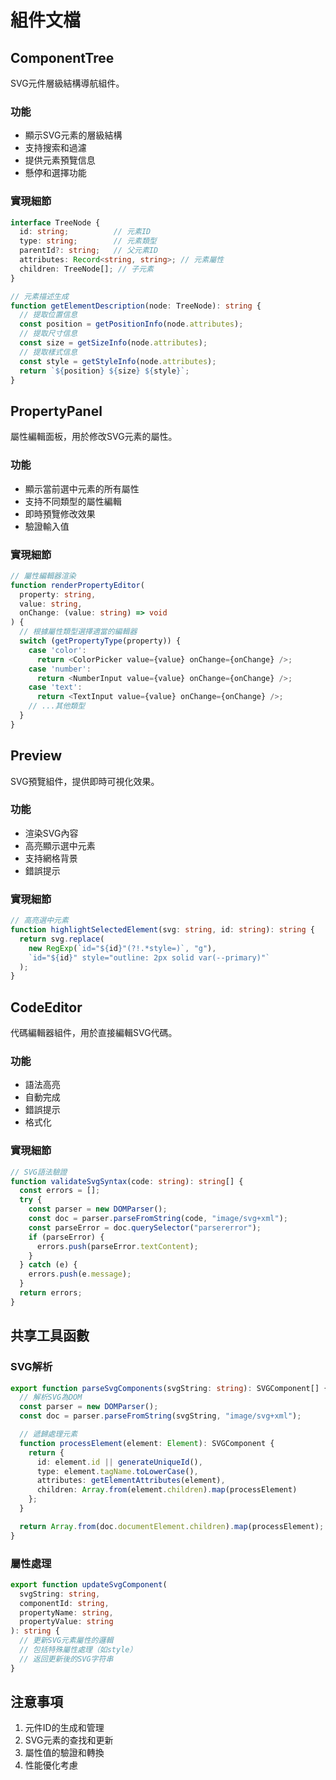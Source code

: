 # 組件文檔

## ComponentTree
SVG元件層級結構導航組件。

### 功能
- 顯示SVG元素的層級結構
- 支持搜索和過濾
- 提供元素預覽信息
- 懸停和選擇功能

### 實現細節
```typescript
interface TreeNode {
  id: string;          // 元素ID
  type: string;        // 元素類型
  parentId?: string;   // 父元素ID
  attributes: Record<string, string>; // 元素屬性
  children: TreeNode[]; // 子元素
}

// 元素描述生成
function getElementDescription(node: TreeNode): string {
  // 提取位置信息
  const position = getPositionInfo(node.attributes);
  // 提取尺寸信息
  const size = getSizeInfo(node.attributes);
  // 提取樣式信息
  const style = getStyleInfo(node.attributes);
  return `${position} ${size} ${style}`;
}
```

## PropertyPanel
屬性編輯面板，用於修改SVG元素的屬性。

### 功能
- 顯示當前選中元素的所有屬性
- 支持不同類型的屬性編輯
- 即時預覽修改效果
- 驗證輸入值

### 實現細節
```typescript
// 屬性編輯器渲染
function renderPropertyEditor(
  property: string,
  value: string,
  onChange: (value: string) => void
) {
  // 根據屬性類型選擇適當的編輯器
  switch (getPropertyType(property)) {
    case 'color':
      return <ColorPicker value={value} onChange={onChange} />;
    case 'number':
      return <NumberInput value={value} onChange={onChange} />;
    case 'text':
      return <TextInput value={value} onChange={onChange} />;
    // ...其他類型
  }
}
```

## Preview
SVG預覽組件，提供即時可視化效果。

### 功能
- 渲染SVG內容
- 高亮顯示選中元素
- 支持網格背景
- 錯誤提示

### 實現細節
```typescript
// 高亮選中元素
function highlightSelectedElement(svg: string, id: string): string {
  return svg.replace(
    new RegExp(`id="${id}"(?!.*style=)`, "g"),
    `id="${id}" style="outline: 2px solid var(--primary)"`
  );
}
```

## CodeEditor
代碼編輯器組件，用於直接編輯SVG代碼。

### 功能
- 語法高亮
- 自動完成
- 錯誤提示
- 格式化

### 實現細節
```typescript
// SVG語法驗證
function validateSvgSyntax(code: string): string[] {
  const errors = [];
  try {
    const parser = new DOMParser();
    const doc = parser.parseFromString(code, "image/svg+xml");
    const parseError = doc.querySelector("parsererror");
    if (parseError) {
      errors.push(parseError.textContent);
    }
  } catch (e) {
    errors.push(e.message);
  }
  return errors;
}
```

## 共享工具函數

### SVG解析
```typescript
export function parseSvgComponents(svgString: string): SVGComponent[] {
  // 解析SVG為DOM
  const parser = new DOMParser();
  const doc = parser.parseFromString(svgString, "image/svg+xml");

  // 遞歸處理元素
  function processElement(element: Element): SVGComponent {
    return {
      id: element.id || generateUniqueId(),
      type: element.tagName.toLowerCase(),
      attributes: getElementAttributes(element),
      children: Array.from(element.children).map(processElement)
    };
  }

  return Array.from(doc.documentElement.children).map(processElement);
}
```

### 屬性處理
```typescript
export function updateSvgComponent(
  svgString: string,
  componentId: string,
  propertyName: string,
  propertyValue: string
): string {
  // 更新SVG元素屬性的邏輯
  // 包括特殊屬性處理（如style）
  // 返回更新後的SVG字符串
}
```

## 注意事項
1. 元件ID的生成和管理
2. SVG元素的查找和更新
3. 屬性值的驗證和轉換
4. 性能優化考慮